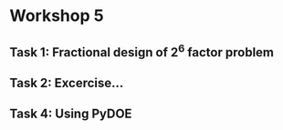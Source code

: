 # Workshop 5

## Task 1: Fractional design of 2$^6$ factor problem


## Task 2: Excercise... 

## Task 4: Using PyDOE

